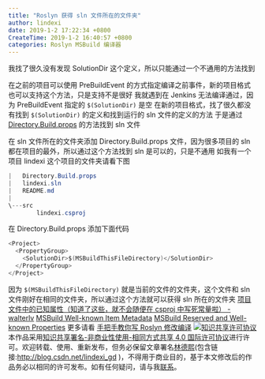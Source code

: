 ```yaml
---
title: "Roslyn 获得 sln 文件所在的文件夹"
author: lindexi
date: 2019-1-2 17:22:34 +0800
CreateTime: 2019-1-2 16:40:57 +0800
categories: Roslyn MSBuild 编译器
---
```




我找了很久没有发现 SolutionDir 这个定义，所以只能通过一个不通用的方法找到
<!-- 标签：Roslyn,MSBuild,编译器 -->
<!-- csdn -->
<!-- more -->
在之前的项目可以使用 PreBuildEvent 的方式指定编译之前事件，新的项目格式也可以支持这个方法，只是支持不是很好
我就遇到在 Jenkins 无法编译通过，因为 PreBuildEvent 指定的 `$(SolutionDir)` 是空
在新的项目格式，找了很久都没有找到 `$(SolutionDir)` 的定义和找到运行的 sln 文件的定义的方法
于是通过 [Directory.Build.props](https://lindexi.oschina.io/lindexi/post/Roslyn-%E4%BD%BF%E7%94%A8-Directory.Build.props-%E6%96%87%E4%BB%B6%E5%AE%9A%E4%B9%89%E7%BC%96%E8%AF%91.html ) 的方法找到 sln 文件
<!-- ![](image/Roslyn 获得 sln 文件所在的文件夹/Roslyn 获得 sln 文件所在的文件夹0.png) -->
在 sln 文件所在的文件夹添加 Directory.Build.props 文件，因为很多项目的 sln 都在项目的最外，所以通过这个方法找到 sln 是可以的，只是不通用
如我有一个项目 lindexi 这个项目的文件夹请看下图
```csharp
|   Directory.Build.props
|   lindexi.sln
|   README.md
|
\---src
        lindexi.csproj
```
在 Directory.Build.props 添加下面代码
```csharp
<Project>
  <PropertyGroup>
    <SolutionDir>$(MSBuildThisFileDirectory)</SolutionDir>
  </PropertyGroup>
</Project>
```
因为 `$(MSBuildThisFileDirectory)` 就是当前的文件的文件夹，这个文件和 sln 文件刚好在相同的文件夹，所以通过这个方法就可以获得 sln 所在的文件夹
[项目文件中的已知属性（知道了这些，就不会随便在 csproj 中写死常量啦） - walterlv](https://walterlv.com/post/known-properties-in-csproj.html )
[MSBuild Well-known Item Metadata](https://docs.microsoft.com/en-us/visualstudio/msbuild/msbuild-well-known-item-metadata?view=vs-2017 )
[MSBuild Reserved and Well-known Properties](https://docs.microsoft.com/en-us/visualstudio/msbuild/msbuild-reserved-and-well-known-properties?view=vs-2017 )
更多请看 [手把手教你写 Roslyn 修改编译](https://lindexi.oschina.io/lindexi/post/roslyn.html )
<a rel="license" href="http://creativecommons.org/licenses/by-nc-sa/4.0/"><img alt="知识共享许可协议" style="border-width:0" src="https://licensebuttons.net/l/by-nc-sa/4.0/88x31.png" /></a><br />本作品采用<a rel="license" href="http://creativecommons.org/licenses/by-nc-sa/4.0/">知识共享署名-非商业性使用-相同方式共享 4.0 国际许可协议</a>进行许可。欢迎转载、使用、重新发布，但务必保留文章署名[林德熙](http://blog.csdn.net/lindexi_gd)(包含链接:http://blog.csdn.net/lindexi_gd )，不得用于商业目的，基于本文修改后的作品务必以相同的许可发布。如有任何疑问，请与我[联系](mailto:lindexi_gd@163.com)。  
